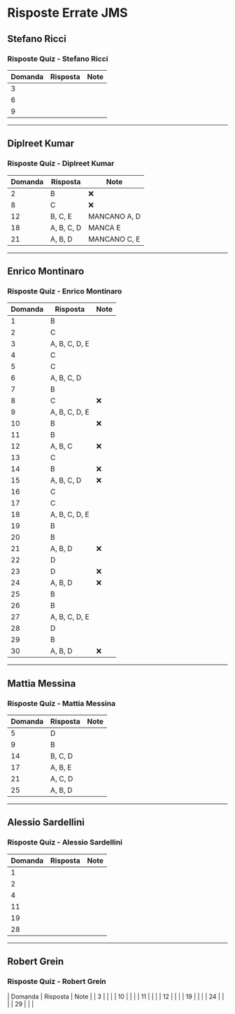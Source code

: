 # Risposte Errate JMS

## Stefano Ricci

### Risposte Quiz - Stefano Ricci

| Domanda | Risposta | Note |
|---|---|---|
| 3 | | |
| 6 | | |
| 9 | | |

---

## Diplreet Kumar

### Risposte Quiz - Diplreet Kumar

| Domanda | Risposta | Note |
|---|---|---|
| 2 | B | ❌ |
| 8 | C | ❌ |
| 12 | B, C, E | MANCANO A, D |
| 18 | A, B, C, D | MANCA E |
| 21 | A, B, D | MANCANO C, E |

---

## Enrico Montinaro

### Risposte Quiz - Enrico Montinaro

| Domanda | Risposta | Note |
|---|---|---|
| 1 | B | |
| 2 | C | |
| 3 | A, B, C, D, E | |
| 4 | C | |
| 5 | C | |
| 6 | A, B, C, D | |
| 7 | B | |
| 8 | C | ❌ |
| 9 | A, B, C, D, E | |
| 10 | B | ❌ |
| 11 | B | |
| 12 | A, B, C | ❌ |
| 13 | C | |
| 14 | B | ❌ |
| 15 | A, B, C, D | ❌ |
| 16 | C | |
| 17 | C | |
| 18 | A, B, C, D, E | |
| 19 | B | |
| 20 | B | |
| 21 | A, B, D | ❌ |
| 22 | D | |
| 23 | D | ❌ |
| 24 | A, B, D | ❌ |
| 25 | B | |
| 26 | B | |
| 27 | A, B, C, D, E | |
| 28 | D | |
| 29 | B | |
| 30 | A, B, D | ❌ |

---

## Mattia Messina

### Risposte Quiz - Mattia Messina

| Domanda | Risposta | Note |
|---|---|---|
| 5 | D | |
| 9 | B | |
| 14 | B, C, D | |
| 17 | A, B, E | |
| 21 | A, C, D | |
| 25 | A, B, D | |

---

## Alessio Sardellini

### Risposte Quiz - Alessio Sardellini

| Domanda | Risposta | Note |
|---|---|---|
| 1 | | |
| 2 | | |
| 4 | | |
| 11 | | |
| 19 | | |
| 28 | | |

---

## Robert Grein

### Risposte Quiz - Robert Grein

| Domanda | Risposta | Note |
| 3 | | |
| 10 | | |
| 11 | | |
| 12 | | |
| 19 | | |
| 24 | | |
| 29 | | |
